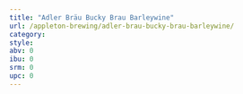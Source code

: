 ```yaml
---
title: "Adler Bräu Bucky Brau Barleywine"
url: /appleton-brewing/adler-brau-bucky-brau-barleywine/
category: 
style: 
abv: 0
ibu: 0
srm: 0
upc: 0
---
```


